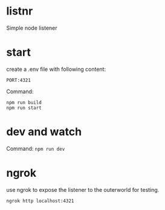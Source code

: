 # listnr
Simple node listener



# start
create a .env file with following content:
```
PORT:4321
```

Command: 
```
npm run build
npm run start
```

# dev and watch
Command: `npm run dev`

# ngrok
use ngrok to expose the listener to the outerworld for testing.

`ngrok http localhost:4321`
